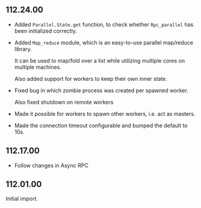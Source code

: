 ## 112.24.00

- Added `Parallel.State.get` function, to check whether `Rpc_parallel` has been
  initialized correctly.
- Added `Map_reduce` module, which is an easy-to-use parallel map/reduce library.

  It can be used to map/fold over a list while utilizing multiple cores on multiple machines.

  Also added support for workers to keep their own inner state.

- Fixed bug in which  zombie process was created per spawned worker.

  Also fixed shutdown on remote workers

- Made it possible for workers to spawn other workers, i.e.  act as masters.

- Made the connection timeout configurable and bumped the default to 10s.

## 112.17.00

- Follow changes in Async RPC

## 112.01.00

Initial import.

